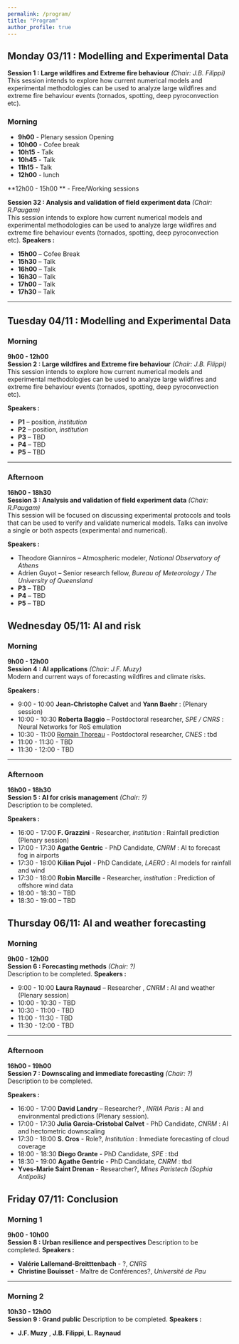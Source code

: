 ```yaml
---
permalink: /program/
title: "Program"
author_profile: true
---
```

## Monday 03/11 : Modelling and Experimental Data

**Session 1 : Large wildfires and Extreme fire behaviour** *(Chair: J.B. Filippi)*  
This session intends to explore how current numerical models and experimental methodologies can be used to analyze large wildfires and extreme fire behaviour events (tornados, spotting, deep pyroconvection etc).
### Morning
- **9h00**  - Plenary session Opening
- **10h00**  - Cofee break
- **10h15**  - Talk 
- **10h45**  - Talk 
- **11h15**  - Talk
- **12h00**  - lunch

**12h00 - 15h00 **  - Free/Working sessions

**Session 32 : Analysis and validation of field experiment data** *(Chair: R.Paugam)*  
This session intends to explore how current numerical models and experimental methodologies can be used to analyze large wildfires and extreme fire behaviour events (tornados, spotting, deep pyroconvection etc).
**Speakers :**  
- **15h00** – Cofee Break
- **15h30** – Talk
- **16h00** – Talk
- **16h30** – Talk
- **17h00** – Talk
- **17h30** – Talk

---

## Tuesday 04/11 : Modelling and Experimental Data

### Morning
**9h00 - 12h00**  
**Session 2 : Large wildfires and Extreme fire behaviour** *(Chair: J.B. Filippi)*  
This session intends to explore how current numerical models and experimental methodologies can be used to analyze large wildfires and extreme fire behaviour events (tornados, spotting, deep pyroconvection etc).

**Speakers :**  
- **P1** – position, *institution*
- **P2** – position, *institution*
- **P3** – TBD  
- **P4** – TBD  
- **P5** – TBD  

---

### Afternoon
**16h00 - 18h30**  
**Session 3 : Analysis and validation of field experiment data** *(Chair: R.Paugam)*  
This session will be focused on discussing experimental protocols and tools that can be used to verify and validate numerical models. Talks can involve a single or both aspects (experimental and numerical).

**Speakers :**  
- Theodore Gianniros – Atmospheric modeler, *National Observatory of Athens*
- Adrien Guyot – Senior research fellow, *Bureau of Meteorology / The University of Queensland* 
- **P3** – TBD
- **P4** – TBD  
- **P5** – TBD

## Wednesday 05/11: AI and risk

### Morning
**9h00 - 12h00**  
**Session 4 : AI applications** *(Chair: J.F. Muzy)*  
Modern and current ways of forecasting wildfires and climate risks.

**Speakers :**  
- 9:00 - 10:00 **Jean-Christophe Calvet** and **Yann Baehr** : (Plenary session)
- 10:00 - 10:30 **Roberta Baggio** – Postdoctoral researcher, *SPE / CNRS* : Neural Networks for RoS emulation
- 10:30 - 11:00 [Romain Thoreau](https://www.romain-thoreau.com/) - Postdoctoral researcher, *CNES* : tbd
- 11:00 - 11:30 - TBD  
- 11:30 - 12:00 - TBD

---

### Afternoon
**16h00 - 18h30**  
**Session 5 : AI for crisis management** *(Chair: ?)*  
Description to be completed.

**Speakers :**  
- 16:00 - 17:00 **F. Grazzini** - Researcher, *institution* : Rainfall prediction (Plenary session)
- 17:00 - 17:30 **Agathe Gentric** - PhD Candidate, *CNRM* : AI to forecast fog in airports
- 17:30 - 18:00 **Kilian Pujol** - PhD Candidate, *LAERO* : AI models for rainfall and wind
- 17:30 - 18:00 **Robin Marcille** - Researcher, *institution* : Prediction of offshore wind data
- 18:00 - 18:30 – TBD
- 18:30 - 19:00 – TBD

## Thursday 06/11: AI and weather forecasting

### Morning
**9h00 - 12h00**  
**Session 6 : Forecasting methods** *(Chair: ?)*  
Description to be completed.
 **Speakers :** 
- 9:00 - 10:00 **Laura Raynaud** – Researcher , *CNRM* : AI and weather (Plenary session)
- 10:00 - 10:30 - TBD
- 10:30 - 11:00 - TBD
- 11:00 - 11:30 - TBD  
- 11:30 - 12:00 - TBD  

---

### Afternoon
**16h00 - 19h00**  
**Session 7 : Downscaling and immediate forecasting** *(Chair: ?)*  
Description to be completed.

**Speakers :**  
- 16:00 - 17:00 **David Landry** – Researcher? , *INRIA Paris* : AI and environmental predictions (Plenary session).
- 17:00 - 17:30 **Julia Garcia-Cristobal Calvet** - PhD Candidate, *CNRM* : AI and hectometric downscaling
- 17:30 - 18:00 **S. Cros** - Role?, *Institution* : Inmediate forecasting of cloud coverage
- 18:00 - 18:30 **Diego Grante** - PhD Candidate, *SPE* : tbd
- 18:30 - 19:00 **Agathe Gentric** - PhD Candidate, *CNRM* : tbd
- **Yves-Marie Saint Drenan** - Researcher?, *Mines Paristech (Sophia Antipolis)*

## Friday 07/11: Conclusion

### Morning 1
**9h00 - 10h00**  
**Session 8 : Urban resilience and perspectives**
Description to be completed.
**Speakers :**  
- **Valérie Lallemand-Breitttenbach** - ?, *CNRS*
- **Christine Bouisset** -  Maître de Conférences?, *Université de Pau*

---

### Morning 2
**10h30 - 12h00**  
**Session 9 : Grand public**
Description to be completed.
**Speakers :**  
- **J.F. Muzy** , **J.B. Filippi**, **L. Raynaud**